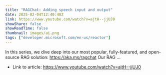 ```yaml
---
title: "RAGChat: Adding speech input and output"
date: 2025-02-04T12:40:48Z
link: https://www.youtube.com/watch?v=ajtH--jjUJ0
showShare: false
showReadTime: false
thumbnail: images/ai.png
tags: ["developer.microsoft.com/en-us/reactor"]
---
```

In this series, we dive deep into our most popular, fully-featured, and open-source RAG solution: https://aka.ms/ragchat Our RAG ...

- Link to article: https://www.youtube.com/watch?v=ajtH--jjUJ0